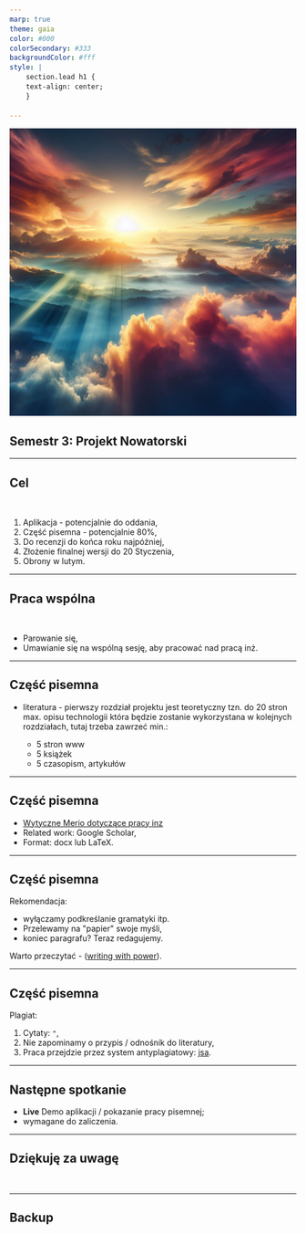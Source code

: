 ```yaml
---
marp: true
theme: gaia
color: #000
colorSecondary: #333
backgroundColor: #fff
style: |
    section.lead h1 {
    text-align: center;
    }

---
```

<!-- _class: lead -->

![width:500px](img/intro.jpeg)

## Semestr 3: Projekt Nowatorski

---
<!-- _class: lead -->
## Cel
<br />

1. Aplikacja - potencjalnie do oddania,
2. Część pisemna - potencjalnie 80%,
3. Do recenzji do końca roku najpóźniej,
4. Złożenie finalnej wersji do 20 Styczenia,
5. Obrony w lutym.

---
<!-- _class: lead -->
## Praca wspólna
<br />

- Parowanie się,
- Umawianie się na wspólną sesję, aby pracować nad pracą inż.

---
<!-- _class: lead -->
## Część pisemna

- literatura - pierwszy rozdział projektu jest teoretyczny tzn. do 20 stron max. opisu technologii która będzie zostanie wykorzystana w kolejnych rozdziałach, tutaj trzeba zawrzeć min.:
 
   - 5 stron www
   - 5 książek
   - 5 czasopism, artykułów 

---
<!-- _class: lead -->
## Część pisemna

- [Wytyczne Merio dotyczące pracy inz](https://github.com/wojciech11/se_techniczny_projekt_nowatorski/blob/master/01_wymagania_formalne/13_2021-Zarzadzenie_projekt_inz.pdf)
- Related work: Google Scholar,
- Format: docx lub LaTeX.

---
<!-- _class: lead -->
## Część pisemna

Rekomendacja:

- wyłączamy podkreślanie gramatyki itp.
- Przelewamy na "papier" swoje myśli,
- koniec paragrafu? Teraz redagujemy.

Warto przeczytać - ([writing with power](https://www.amazon.com/Writing-Power-Techniques-Mastering-Process/dp/0195120183)).


---
<!-- _class: lead -->
## Część pisemna

Plagiat:

1. Cytaty: `"`,
2. Nie zapominamy o przypis / odnośnik do literatury,
3. Praca przejdzie przez system antyplagiatowy: [jsa](https://jsa.opi.org.pl/home/login).

---
<!-- _class: lead -->
## Następne spotkanie

- **Live** Demo aplikacji / pokazanie pracy pisemnej;
- wymagane do zaliczenia.

---
<!-- _class: lead -->
## Dziękuję za uwagę
<br />

---
<!-- _class: lead -->
## Backup
<br />
